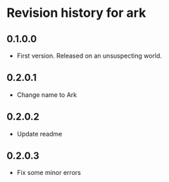 # Revision history for ark

## 0.1.0.0

* First version. Released on an unsuspecting world.

## 0.2.0.1

* Change name to Ark

## 0.2.0.2

* Update readme

## 0.2.0.3

* Fix some minor errors
